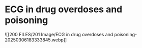 # ECG in drug overdoses and poisoning
![[200 FILES/201 Image/ECG in drug overdoses and poisoning-20250306183333845.webp]]